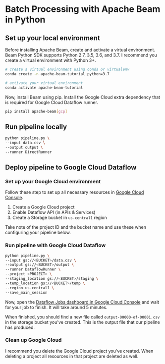 # Batch Processing with Apache Beam in Python

## Set up your local environment

Before installing Apache Beam, create and activate a virtual environment. Beam Python SDK supports Python 2.7, 3.5, 3.6, and 3.7. I recommend you create a virtual environment with Python 3+.

```bash
# create a virtual environment using conda or virtualenv
conda create -n apache-beam-tutorial python=3.7

# activate your virtual environment
conda activate apache-beam-tutorial
```

Now, install Beam using pip. Install the Google Cloud extra dependency that is required for Google Cloud Dataflow runner.

```bash
pip install apache-beam[gcp]
```

## Run pipeline locally

```bash
python pipeline.py \
--input data.csv \
--output output \
--runner DirectRunner
```

## Deploy pipeline to Google Cloud Dataflow

### Set up your Google Cloud environment

Follow these step to set up all necessary resources in [Google Cloud Console](https://console.cloud.google.com/).

1. Create a Google Cloud project
2. Enable Dataflow API (in APIs & Services)
3. Create a Storage bucket in `us-central1` region

Take note of the project ID and the bucket name and use these when configuring your pipeline below.

### Run pipeline with Google Cloud Dataflow

```bash
python pipeline.py \
--input gs://<BUCKET>/data.csv \
--output gs://<BUCKET>/output \
--runner DataflowRunner \
--project <PROJECT> \
--staging_location gs://<BUCKET>/staging \
--temp_location gs://<BUCKET>/temp \
--region us-central1 \
--save_main_session
```

Now, open the [Dataflow Jobs dashboard in Google Cloud Console](https://console.cloud.google.com/dataflow/jobs) and wait for your job to finish. It will take around 5 minutes.

When finished, you should find a new file called `output-00000-of-00001.csv` in the storage bucket you've created. This is the output file that our pipeline has produced.

### Clean up Google Cloud

I recommend you delete the Google Cloud project you've created. When deleting a project all resources in that project are deleted as well.
